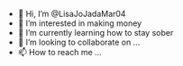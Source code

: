 - 👋 Hi, I’m @LisaJoJadaMar04
- 👀 I’m interested in making money 
- 🌱 I’m currently learning how to stay sober
- 💞️ I’m looking to collaborate on ...
- 📫 How to reach me ...

<!---
LisaJoJadaMar04/LisaJoJadaMar04 is a ✨ special ✨ repository because its `README.md` (this file) appears on your GitHub profile.
You can click the Preview link to take a look at your changes.
--->
